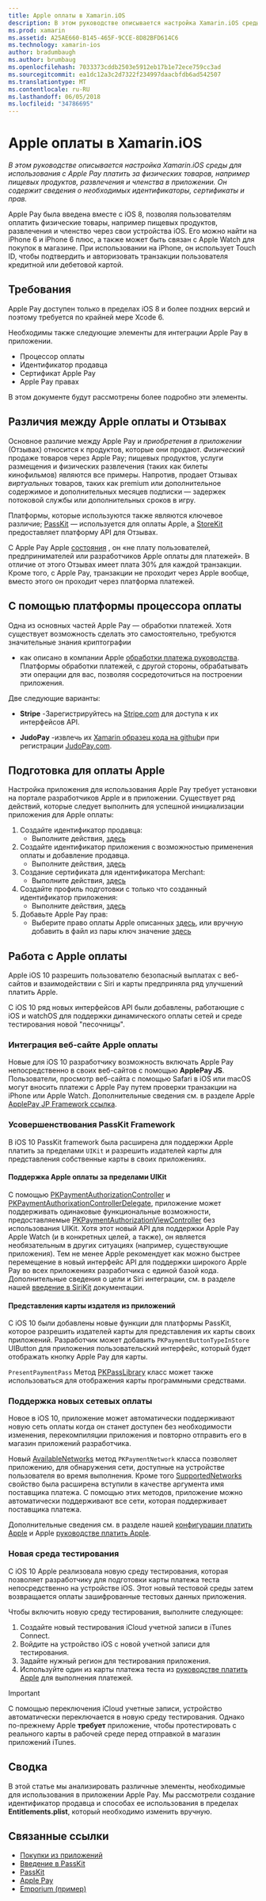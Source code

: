 ```yaml
---
title: Apple оплаты в Xamarin.iOS
description: В этом руководстве описывается настройка Xamarin.iOS среды для использования с Apple Pay платить за физических товаров, например пищевых продуктов, развлечения и членства в приложении. Он содержит сведения о необходимых идентификаторы, сертификаты и прав.
ms.prod: xamarin
ms.assetid: A25AE660-B145-465F-9CCE-8D82BFD614C6
ms.technology: xamarin-ios
author: bradumbaugh
ms.author: brumbaug
ms.openlocfilehash: 7033373cddb2503e5912eb17b1e72ece759cc3ad
ms.sourcegitcommit: ea1dc12a3c2d7322f234997daacbfdb6ad542507
ms.translationtype: MT
ms.contentlocale: ru-RU
ms.lasthandoff: 06/05/2018
ms.locfileid: "34786695"
---
```

# <a name="apple-pay-in-xamarinios"></a>Apple оплаты в Xamarin.iOS

_В этом руководстве описывается настройка Xamarin.iOS среды для использования с Apple Pay платить за физических товаров, например пищевых продуктов, развлечения и членства в приложении. Он содержит сведения о необходимых идентификаторы, сертификаты и прав._

Apple Pay была введена вместе с iOS 8, позволяя пользователям оплатить физические товары, например пищевых продуктов, развлечения и членство через свои устройства iOS. Его можно найти на iPhone 6 и iPhone 6 плюс, а также может быть связан с Apple Watch для покупок в магазине. При использовании на iPhone, он использует Touch ID, чтобы подтвердить и авторизовать транзакции пользователя кредитной или дебетовой картой.

## <a name="requirements"></a>Требования

Apple Pay доступен только в пределах iOS 8 и более поздних версий и поэтому требуется по крайней мере Xcode 6.

Необходимы также следующие элементы для интеграции Apple Pay в приложении.

 - Процессор оплаты
 - Идентификатор продавца
 - Сертификат Apple Pay
 - Apple Pay правах

В этом документе будут рассмотрены более подробно эти элементы.

## <a name="differences-between-apple-pay-and-iap"></a>Различия между Apple оплаты и Отзывах

Основное различие между Apple Pay и *приобретения в приложении* (Отзывах) относится к продуктов, которые они продают. *Физический* продаже товаров через Apple Pay; пищевых продуктов, услуги размещения и физических развлечения (таких как билеты кинофильмов) являются все примеры. Напротив, продает Отзывах *виртуальных* товаров, таких как premium или дополнительное содержимое и дополнительных месяцев подписки — задержек потоковой службы или дополнительных сроков в игру.

Платформы, которые используются также являются ключевое различие; [PassKit](https://developer.apple.com/library/ios/documentation/PassKit/Reference/PKPaymentAuthorizationViewController_Ref/) — используется для оплаты Apple, а [StoreKit](https://developer.apple.com/library/ios/documentation/PassKit/Reference/PKPaymentAuthorizationViewController_Ref/) предоставляет платформу API для Отзывах.

С Apple Pay Apple [состояния](https://developer.apple.com/apple-pay/Getting-Started-with-Apple-Pay.pdf) , он «не плату пользователей, предпринимателей или разработчиков Apple оплаты для платежей». В отличие от этого Отзывах имеет плата 30% для каждой транзакции. Кроме того, с Apple Pay, транзакции не проходит через Apple вообще, вместо этого он проходит через платформа платежей.

## <a name="using-a-payment-processor-platform"></a>С помощью платформы процессора оплаты

Одна из основных частей Apple Pay — обработки платежей. Хотя существует возможность сделать это самостоятельно, требуются значительные знания криптографии
- как описано в компании Apple [обработки платежа руководства](https://developer.apple.com/library/ios/ApplePay_Guide/ProcessPayment.html).
Платформы обработки платежей, с другой стороны, обрабатывать эти операции для вас, позволяя сосредоточиться на построении приложения.

Две следующие варианты:

- **Stripe** -Зарегистрируйтесь на [Stripe.com](https://stripe.com/) для доступа к их интерфейсов API.

- **JudoPay** -извлечь их [Xamarin образец кода на github](https://github.com/Judopay/Xamarin-Sample-App)и при регистрации [JudoPay.com](https://www.judopay.com/).

## <a name="provisioning-for-apple-pay"></a>Подготовка для оплаты Apple

Настройка приложения для использования Apple Pay требует установки на портале разработчиков Apple и в приложении. Существует ряд действий, которые следует выполнить для успешной инициализации приложения для Apple оплаты:

1. Создайте идентификатор продавца:
    - Выполните действия, [здесь](~/ios/deploy-test/provisioning/capabilities/apple-pay-capabilities.md#merchantid)
2. Создайте идентификатор приложения с возможностью применения оплаты и добавление продавца.
    - Выполните действия, [здесь](~/ios/deploy-test/provisioning/capabilities/apple-pay-capabilities.md#appid)
3. Создание сертификата для идентификатора Merchant:
    - Выполните действия, [здесь](~/ios/deploy-test/provisioning/capabilities/apple-pay-capabilities.md#certificate)
4. Создайте профиль подготовки с только что созданный идентификатор приложения:
    - Выполните действия, [здесь](~/ios/get-started/installation/device-provisioning/manual-provisioning.md#provisioning)
5. Добавьте Apple Pay прав:
    - Выберите право оплаты Apple описанных [здесь](~/ios/deploy-test/provisioning/entitlements.md), или вручную добавить в файл из пары ключ значение [здесь](~/ios/deploy-test/provisioning/entitlements.md)

## <a name="working-with-apple-pay"></a>Работа с Apple оплаты

Apple iOS 10 разрешить пользователю безопасный выплатах с веб-сайтов и взаимодействии с Siri и карты предприняла ряд улучшений платить Apple.

С iOS 10 ряд новых интерфейсов API были добавлены, работающие с iOS и watchOS для поддержки динамического оплаты сетей и среде тестирования новой "песочницы".

### <a name="apple-pay-website-integration"></a>Интеграция веб-сайте Apple оплаты

Новые для iOS 10 разработчику возможность включать Apple Pay непосредственно в своих веб-сайтов с помощью **ApplePay JS**. Пользователи, просмотр веб-сайта с помощью Safari в iOS или macOS могут вносить платежи с Apple Pay путем проверки транзакции на iPhone или Apple Watch. Дополнительные сведения см. в разделе Apple [ApplePay JP Framework ссылка](https://developer.apple.com/reference/applepayjs).

### <a name="passkit-framework-enhancements"></a>Усовершенствования PassKit Framework

В iOS 10 PassKit framework была расширена для поддержки Apple платить за пределами `UIKit` и разрешить издателей карты для представления собственные карты в своих приложениях.


#### <a name="supporting-apple-pay-outside-of-uikit"></a>Поддержка Apple оплаты за пределами UIKit

С помощью [PKPaymentAuthorizationController](https://developer.apple.com/reference/passkit/pkpaymentauthorizationcontroller) и [PKPaymentAuthorixationControllerDelegate](https://developer.apple.com/reference/passkit/pkpaymentauthorizationcontrollerdelegate), приложение может поддерживать одинаковые функциональные возможности, предоставляемые [ PKPaymentAuthorizationViewController](https://developer.apple.com/reference/passkit/pkpaymentauthorizationviewcontroller) без использования UIKit. Хотя этот новый API для поддержки Apple Pay Apple Watch (и в конкретных целей, а также), он является необязательным в других ситуациях (например, существующие приложения). Тем не менее Apple рекомендует как можно быстрее перемещение в новый интерфейс API для поддержки широкого Apple Pay во всех приложениях разработчика с единой базой кода. Дополнительные сведения о цели и Siri интеграции, см. в разделе нашей [введение в SiriKit](~/ios/platform/sirikit/index.md) документации.

#### <a name="presenting-issuer-cards-from-within-apps"></a>Представления карты издателя из приложений

С iOS 10 были добавлены новые функции для платформы PassKit, которое разрешить издателей карты для представления их карты своих приложений. Разработчик может добавить `PKPaymentButtonTypeInStore` UIButton для приложения пользовательский интерфейс, который будет отображать кнопку Apple Pay для карты.

`PresentPaymentPass` Метод [PKPassLibrary](https://developer.apple.com/reference/passkit/pkpasslibrary) класс может также использоваться для отображения карты программными средствами.

### <a name="new-payment-network-support"></a>Поддержка новых сетевых оплаты

Новое в iOS 10, приложение может автоматически поддерживают новую сеть оплаты когда он станет доступен без необходимости изменения, перекомпиляции приложения и повторно отправить его в магазин приложений разработчика.

Новый [AvailableNetworks](https://developer.apple.com/reference/passkit/pkpaymentrequest/1833288-availablenetworks) метод `PKPaymentNetwork` класса позволяет приложению, для обнаружения сети, доступные на устройстве пользователя во время выполнения. Кроме того [SupportedNetworks](https://developer.apple.com/reference/passkit/pkpaymentrequest/1619329-supportednetworks) свойство была расширена вступили в качестве аргумента имя поставщика платежа. С помощью этих методов, приложение можно автоматически поддерживают все сети, которая поддерживает поставщика платежа.

Дополнительные сведения см. в разделе нашей [конфигурации платить Apple](~/ios/platform/apple-pay.md) и Apple [руководстве платить Apple](https://developer.apple.com/apple-pay/).

### <a name="new-testing-environment"></a>Новая среда тестирования

С iOS 10 Apple реализовала новую среду тестирования, которая позволяет разработчику для подготовки карты платежа теста непосредственно на устройстве iOS. Этот новый тестовой среды затем возвращается оплаты зашифрованные тестовых данных приложения.

Чтобы включить новую среду тестирования, выполните следующее:

1. Создайте новый тестирования iCloud учетной записи в iTunes Connect.
2. Войдите на устройство iOS с новой учетной записи для тестирования.
3. Задайте нужный регион для тестирования приложения.
4. Используйте один из карты платежа теста из [руководстве платить Apple](https://developer.apple.com/apple-pay/) для выполнения платежей.

> [!IMPORTANT]
> С помощью переключения iCloud учетные записи, устройство автоматически переключается в новую среду тестирования. Однако по-прежнему Apple **требует** приложение, чтобы протестировать с реального карты в рабочей среде перед отправкой в магазин приложений iTunes.

## <a name="summary"></a>Сводка

В этой статье мы анализировать различные элементы, необходимые для использования в приложении Apple Pay. Мы рассмотрели создание идентификатор продавца и способах ее использования в пределах **Entitlements.plist**, который необходимо изменить вручную.

## <a name="related-links"></a>Связанные ссылки

- [Покупки из приложений](~/ios/platform/in-app-purchasing/index.md)
- [Введение в PassKit](~/ios/platform/passkit.md)
- [PassKit](https://developer.apple.com/library/ios/documentation/PassKit/Reference/PKPaymentAuthorizationViewController_Ref/)
- [Apple Pay](https://developer.apple.com/apple-pay/)
- [Emporium (пример)](https://developer.xamarin.com/samples/monotouch/ios9/Emporium/)
